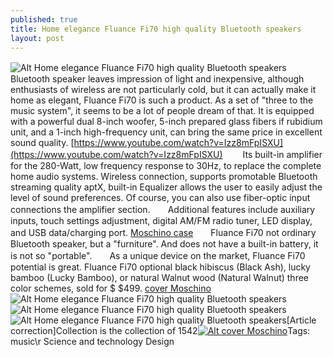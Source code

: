 ```yaml
---
published: true
title: Home elegance Fluance Fi70 high quality Bluetooth speakers
layout: post
---
```

![Alt Home elegance Fluance Fi70 high quality Bluetooth speakers](http://bestfendicase.files.wordpress.com/2016/04/7836e47a.jpeg)　　Bluetooth speaker leaves impression of light and inexpensive, although enthusiasts of wireless are not particularly cold, but it can actually make it home as elegant, Fluance Fi70 is such a product. As a set of \"three to the music system\", it seems to be a lot of people dream of that. It is equipped with a powerful dual 8-inch woofer, 5-inch prepared glass fibers if rubidium unit, and a 1-inch high-frequency unit, can bring the same price in excellent sound quality. [https://www.youtube.com/watch?v=Izz8mFpISXU](https://www.youtube.com/watch?v=Izz8mFpISXU) 　　Its built-in amplifier for the 280-Watt, low frequency response to 30Hz, to replace the complete home audio systems. Wireless connection, supports promotable Bluetooth streaming quality aptX, built-in Equalizer allows the user to easily adjust the level of sound preferences. Of course, you can also use fiber-optic input connections the amplifier section.　　Additional features include auxiliary inputs, touch settings adjustment, digital AM/FM radio tuner, LED display, and USB data/charging port. [Moschino case](http://www.jsbgroep.nl/Owchovuji/dbc3/Mmhoaivjx.html)　　Fluance Fi70 not ordinary Bluetooth speaker, but a \"furniture\". And does not have a built-in battery, it is not so \"portable\".　　As a unique device on the market, Fluance Fi70 potential is great. Fluance Fi70 optional black hibiscus (Black Ash), lucky bamboo (Lucky Bamboo), or natural Walnut wood (Natural Walnut) three color schemes, sold for $ $499. [cover Moschino](http://www.nodcase.com/moschino-cleaning-spray-iphone-6-case-p-5289.html)![Alt Home elegance Fluance Fi70 high quality Bluetooth speakers](http://bestfendicase.files.wordpress.com/2016/04/783ab353.jpeg)![Alt Home elegance Fluance Fi70 high quality Bluetooth speakers](http://bestfendicase.files.wordpress.com/2016/04/7841feba.jpeg)![Alt Home elegance Fluance Fi70 high quality Bluetooth speakers](http://bestfendicase.files.wordpress.com/2016/04/783acf87.jpeg)[Article correction]Collection is the collection of 1542[![Alt cover Moschino](http://www.nodcase.com/images/large/i6/moschino_i61860_lrg.jpg)](http://www.nodcase.com/moschino-cleaning-spray-iphone-6-case-p-5289.html)Tags: music\r Science and technology Design
